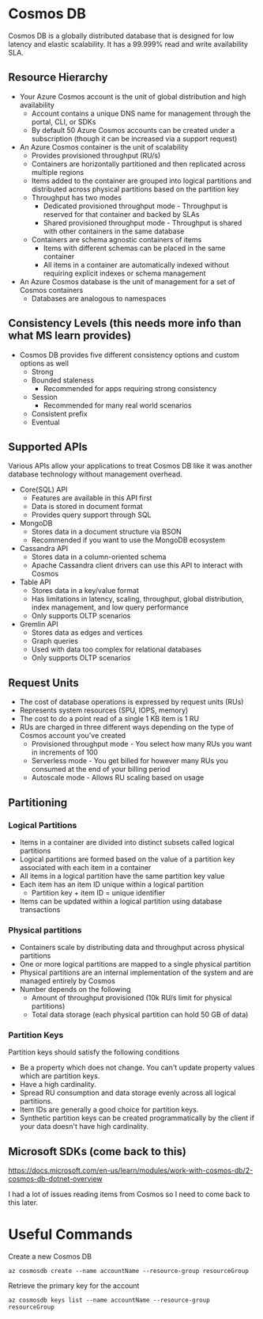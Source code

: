 # Cosmos DB
Cosmos DB is a globally distributed database that is designed for low latency and elastic scalability. It has a 99.999% read and write availability SLA.

## Resource Hierarchy
- Your Azure Cosmos account is the unit of global distribution and high availability
  - Account contains a unique DNS name for management through the portal, CLI, or SDKs
  - By default 50 Azure Cosmos accounts can be created under a subscription (though it can be increased via a support request)
- An Azure Cosmos container is the unit of scalability
  - Provides provisioned throughput (RU/s)
  - Containers are horizontally partitioned and then replicated across multiple regions
  - Items added to the container are grouped into logical partitions and distributed across physical partitions based on the partition key
  - Throughput has two modes
    - Dedicated provisioned throughput mode - Throughput is reserved for that container and backed by SLAs
    - Shared provisioned throughput mode - Throughput is shared with other containers in the same database
  - Containers are schema agnostic containers of items
    - Items with different schemas can be placed in the same container
    - All items in a container are automatically indexed without requiring explicit indexes or schema management
- An Azure Cosmos database is the unit of management for a set of Cosmos containers
  - Databases are analogous to namespaces

## Consistency Levels (this needs more info than what MS learn provides)
- Cosmos DB provides five different consistency options and custom options as well
  - Strong
  - Bounded staleness
    - Recommended for apps requiring strong consistency
  - Session
    - Recommended for many real world scenarios
  - Consistent prefix
  - Eventual

## Supported APIs
Various APIs allow your applications to treat Cosmos DB like it was another database technology without management overhead.
- Core(SQL) API
  - Features are available in this API first
  - Data is stored in document format
  - Provides query support through SQL
- MongoDB
  - Stores data in a document structure via BSON
  - Recommended if you want to use the MongoDB ecosystem
- Cassandra API
  - Stores data in a column-oriented schema
  - Apache Cassandra client drivers can use this API to interact with Cosmos
- Table API
  - Stores data in a key/value format
  - Has limitations in latency, scaling, throughput, global distribution, index management, and low query performance
  - Only supports OLTP scenarios
- Gremlin API
  - Stores data as edges and vertices
  - Graph queries
  - Used with data too complex for relational databases
  - Only supports OLTP scenarios

## Request Units
- The cost of database operations is expressed by request units (RUs)
- Represents system resources (SPU, IOPS, memory)
- The cost to do a point read of a single 1 KB item is 1 RU
- RUs are charged in three different ways depending on the type of Cosmos account you've created
  - Provisioned throughput mode - You select how many RUs you want in increments of 100
  - Serverless mode - You get billed for however many RUs you consumed at the end of your billing period
  - Autoscale mode - Allows RU scaling based on usage

## Partitioning

### Logical Partitions
- Items in a container are divided into distinct subsets called logical partitions
- Logical partitions are formed based on the value of a partition key associated with each item in a container
- All items in a logical partition have the same partition key value
- Each item has an item ID unique within a logical partition
  - Partition key + item ID = unique identifier
- Items can be updated within a logical partition using database transactions

### Physical partitions
- Containers scale by distributing data and throughput across physical partitions
- One or more logical partitions are mapped to a single physical partition
- Physical partitions are an internal implementation of the system and are managed entirely by Cosmos
- Number depends on the following
  - Amount of throughput provisioned (10k RU/s limit for physical partitions)
  - Total data storage (each physical partition can hold 50 GB of data)

### Partition Keys
Partition keys should satisfy the following conditions
- Be a property which does not change. You can't update property values which are partition keys.
- Have a high cardinality.
- Spread RU consumption and data storage evenly across all logical partitions.
- Item IDs are generally a good choice for partition keys.
- Synthetic partition keys can be created programmatically by the client if your data doesn't have high cardinality.

## Microsoft SDKs (come back to this)
https://docs.microsoft.com/en-us/learn/modules/work-with-cosmos-db/2-cosmos-db-dotnet-overview

I had a lot of issues reading items from Cosmos so I need to come back to this later.

# Useful Commands
Create a new Cosmos DB
``` shell
az cosmosdb create --name accountName --resource-group resourceGroup
```

Retrieve the primary key for the account
``` shell
az cosmosdb keys list --name accountName --resource-group resourceGroup
```